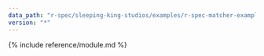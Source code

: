 ```yaml
---
data_path: "r-spec/sleeping-king-studios/examples/r-spec-matcher-examples"
version: "*"
---
```


{% include reference/module.md %}
